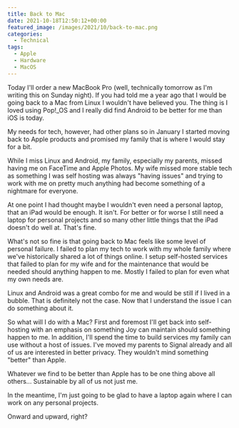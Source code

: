 ```yaml
---
title: Back to Mac
date: 2021-10-18T12:50:12+00:00
featured_image: /images/2021/10/back-to-mac.png
categories:
  - Technical
tags:
  - Apple
  - Hardware
  - MacOS
---
```


Today I'll order a new MacBook Pro (well, technically tomorrow as I'm writing this on Sunday night).
If you had told me a year ago that I would be going back to a Mac from Linux I wouldn't have believed you. The thing is I loved using Pop!_OS and I really did find Android to be better for me than iOS is today.

My needs for tech, however, had other plans so in January I started moving back to Apple products and promised my family that is where I would stay for a bit.

While I miss Linux and Android, my family, especially my parents, missed having me on FaceTime and Apple Photos. My wife missed more stable tech as something I was self hosting was always "having issues" and trying to work with me on pretty much anything had become something of a nightmare for everyone.

At one point I had thought maybe I wouldn't even need a personal laptop, that an iPad would be enough. It isn't. For better or for worse I still need a laptop for personal projects and so many other little things that the iPad doesn't do well at. That's fine.

What's not so fine is that going back to Mac feels like some level of personal failure. I failed to plan my tech to work with my whole family where we've historically shared a lot of things online. I setup self-hosted services that failed to plan for my wife and for the maintenance that would be needed should anything happen to me. Mostly I failed to plan for even what my own needs are.

Linux and Android was a great combo for me and would be still if I lived in a bubble. That is definitely not the case. Now that I understand the issue I can do something about it.

So what will I do with a Mac? First and foremost I'll get back into self-hosting with an emphasis on something Joy can maintain should something happen to me. In addition, I'll spend the time to build services my family can use without a host of issues. I've moved my parents to Signal already and all of us are interested in better privacy. They wouldn't mind something "better" than Apple.

Whatever we find to be better than Apple has to be one thing above all others... Sustainable by all of us not just me.

In the meantime, I'm just going to be glad to have a laptop again where I can work on any personal projects.

Onward and upward, right?